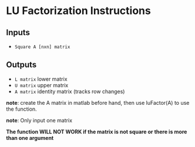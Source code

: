 LU Factorization Instructions
===========================
## Inputs
* `Square A [nxn] matrix`
## Outputs
* `L matrix` lower matrix 
* `U matrix` upper matrix
* `A matrix` identity matrix (tracks row changes)

**note**: create the A matrix in matlab before hand, then use luFactor(A) to use the function.

**note**: Only input one matrix

__The function WILL NOT WORK if the matrix is not square or there is more than one argument__

